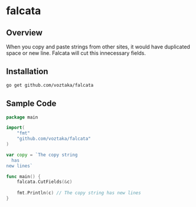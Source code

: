# falcata
## Overview
When you copy and paste strings from other sites, it would have duplicated space or new line. Falcata will cut this innecessary fields.

## Installation

```bash
go get github.com/voztaka/falcata
```

## Sample Code

```go
package main

import(
	"fmt"
	"github.com/voztaka/falcata"
)

var copy = `The copy string
  has
new lines`

func main() {
	falcata.CutFields(&c)
	
	fmt.Println(c) // The copy string has new lines
}
```
